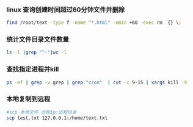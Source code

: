 ### linux 查询创建时间超过60分钟文件并删除

```sh
find /root/text -type f -name "*.html" -mmin +60 -exec rm  {} \;
```

### 统计文件目录文件数量

```sh
ls -l |grep "^-"|wc -l
```

### 查找指定进程并kill

```sh
ps -ef | grep -v grep | grep "cron"  | cut -c 9-15 | xargs kill -9
```

### 本地复制到远程

```sh
#scp 本地文件 远程ip:远程目录
scp test.txt 127.0.0.1:/home/text.txt
```




